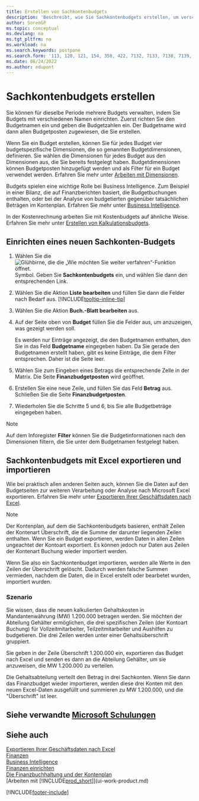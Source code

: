 ```yaml
---
title: Erstellen von Sachkontenbudgets
description: 'Beschreibt, wie Sie Sachkontenbudgets erstellen, um verschiedene finanzielle Aktivitäten zu planen und Dimensionen für Business Intelligence-Zwecke zuzuordnen.'
author: SorenGP
ms.topic: conceptual
ms.devlang: na
ms.tgt_pltfrm: na
ms.workload: na
ms.search.keywords: postpone
ms.search.form: '113, 120, 121, 154, 350, 422, 7132, 7133, 7138, 7139, 9203, 9219, 9239, 9373, 9374'
ms.date: 08/24/2022
ms.author: edupont
---
```

# <a name="create-gl-budgets"></a><a name="create-gl-budgets"></a>Sachkontenbudgets erstellen

Sie können für dieselbe Periode mehrere Budgets verwalten, indem Sie Budgets mit verschiedenen Namen einrichten. Zuerst richten Sie den Budgetnamen ein und geben die Budgetzahlen ein. Der Budgetname wird dann allen Budgetposten zugewiesen, die Sie erstellen.  

Wenn Sie ein Budget erstellen, können Sie für jedes Budget vier budgetspezifische Dimensionen, die so genannten Budgetdimensionen, definieren. Sie wählen die Dimensionen für jedes Budget aus den Dimensionen aus, die Sie bereits festgelegt haben. Budgetdimensionen können Budgetposten hinzugefügt werden und als Filter für ein Budget verwendet werden. Erfahren Sie mehr unter [Arbeiten mit Dimensionen](finance-dimensions.md).

Budgets spielen eine wichtige Rolle bei Business Intelligence. Zum Beispiel in einer Bilanz, die auf Finanzberichten basiert, die Budgetbuchungen enthalten, oder bei der Analyse von budgetierten gegenüber tatsächlichen Beträgen im Kontenplan. Erfahren Sie mehr unter [Business Intelligence](bi.md).

In der Kostenrechnung arbeiten Sie mit Kostenbudgets auf ähnliche Weise. Erfahren Sie mehr unter [Erstellen von Kalkulationsbudgets](finance-create-cost-budgets.md).  

## <a name="to-create-a-new-gl-budget"></a><a name="to-create-a-new-gl-budget"></a>Einrichten eines neuen Sachkonten-Budgets

1. Wählen Sie die ![Glühbirne, die die „Wie möchten Sie weiter verfahren“-Funktion öffnet.](media/ui-search/search_small.png "Tell me-Funktion") Symbol. Geben Sie **Sachkontenbudgets** ein, und wählen Sie dann den entsprechenden Link.  
2. Wählen Sie die Aktion **Liste bearbeiten** und füllen Sie dann die Felder nach Bedarf aus. [!INCLUDE[tooltip-inline-tip](includes/tooltip-inline-tip_md.md)]  
3. Wählen Sie die Aktion **Buch.-Blatt bearbeiten** aus.
4. Auf der Seite oben von **Budget** füllen Sie die Felder aus, um anzuzeigen, was gezeigt werden soll.  

    Es werden nur Einträge angezeigt, die den Budgetnamen enthalten, den Sie in das Feld **Budgetname** eingegeben haben. Da Sie gerade den Budgetnamen erstellt haben, gibt es keine Einträge, die dem Filter entsprechen. Daher ist die Seite leer.  
5. Wählen Sie zum Eingeben eines Betrags die entsprechende Zelle in der Matrix. Die Seite **Finanzbudgetposten** wird geöffnet.  
6. Erstellen Sie eine neue Zeile, und füllen Sie das Feld **Betrag** aus. Schließen Sie die Seite **Finanzbudgetposten**.  
7. Wiederholen Sie die Schritte 5 und 6, bis Sie alle Budgetbeträge eingegeben haben.  

> [!NOTE]  
> Auf dem Inforegister **Filter** können Sie die Budgetinformationen nach den Dimensionen filtern, die Sie unter dem Budgetnamen festgelegt haben.

## <a name="exporting-and-importing-gl-budgets-with-excel"></a><a name="exporting-and-importing-gl-budgets-with-excel"></a>Sachkontenbudgets mit Excel exportieren und importieren

Wie bei praktisch allen anderen Seiten auch, können Sie die Daten auf den Budgetseiten zur weiteren Verarbeitung oder Analyse nach Microsoft Excel exportieren. Erfahren Sie mehr unter [Exportieren Ihrer Geschäftsdaten nach Excel](about-export-data.md).

> [!NOTE]
> Der Kontenplan, auf dem die Sachkontenbudgets basieren, enthält Zeilen der Kontenart Überschrift, die die Summe der darunter liegenden Zeilen enthalten. Wenn Sie ein Budget exportieren, werden Daten in allen Zeilen ungeachtet der Kontoart exportiert. Es können jedoch nur Daten aus Zeilen der Kontenart Buchung wieder importiert werden. 

Wenn Sie also ein Sachkontenbudget importieren, werden alle Werte in den Zeilen der Überschrift gelöscht. Dadurch werden falsche Summen vermieden, nachdem die Daten, die in Excel erstellt oder bearbetet wurden, importiert wurden.

### <a name="scenario"></a><a name="scenario"></a>Szenario

Sie wissen, dass die neuen kalkulierten Gehaltskosten in Mandantenwährung (MW) 1.200.000 betragen werden. Sie möchten der Abteilung Gehälter ermöglichen, die drei spezifischen Zeilen (der Kontoart Buchung) für Vollzeitmitarbeiter, Teilzeitmitarbeiter und Aushilfen zu budgetieren. Die drei Zeilen werden unter einer Gehaltsüberschrift gruppiert.

Sie geben in der Zeile Überschrift 1.200.000 ein, exportieren das Budget nach Excel und senden es dann an die Abteilung Gehälter, um sie anzuweisen, die MW 1.200.000 zu verteilen.

Die Gehaltsabteilung verteilt den Betrag in drei Sachkonten. Wenn Sie dann das Finanzbudget wieder importieren, werden diese drei Konten mit den neuen Excel-Daten ausgefüllt und summieren zu MW 1.200.000, und die "Überschrift" ist leer.

## <a name="see-related-microsoft-training"></a><a name="see-related-microsoft-training"></a>Siehe verwandte [Microsoft Schulungen](/training/modules/budgets-exchange-rates-dynamics-365-business-central/index)

## <a name="see-also"></a><a name="see-also"></a>Siehe auch

[Exportieren Ihrer Geschäftsdaten nach Excel](about-export-data.md)  
[Finanzen](finance.md)  
[Business Intelligence](bi.md)  
[Finanzen einrichten](finance-setup-finance.md)  
[Die Finanzbuchhaltung und der Kontenplan](finance-general-ledger.md)  
[Arbeiten mit [!INCLUDE[prod_short](includes/prod_short.md)]](ui-work-product.md)  

[!INCLUDE[footer-include](includes/footer-banner.md)]
